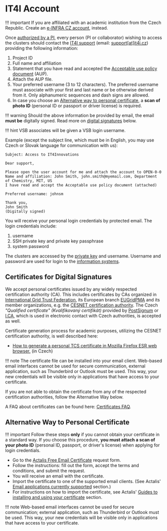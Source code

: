 # IT4I Account

!!! important
    If you are affiliated with an academic institution from the Czech Republic. Create an [e-INFRA CZ account][8], instead.

Once [authorized by a PI][10], every person (PI or collaborator) wishing to access the clusters should contact the [IT4I support][a] (email: [support\[at\]it4i.cz][b]) providing the following information:

1. Project ID
1. Full name and affiliation
1. Statement that you have read and accepted the [Acceptable use policy document][c] (AUP).
1. Attach the AUP file.
1. Your preferred username (3 to 12 characters). The preferred username must associate with your first and last name or be otherwise derived from it. Only alphanumeric sequences and dash signs are allowed.
1. In case you choose an [Alternative way to personal certificate][3], a **scan of photo ID** (personal ID or passport or driver license) is required.

!!! warning
    Should the above information be provided by email, the email **must be** digitally signed. Read more on [digital signatures][4] below.

!!! hint
    VSB associates will be given a VSB login username.

Example (except the subject line, which must be in English, you may use Czech or Slovak language for communication with us):

```console
Subject: Access to IT4Innovations

Dear support,

Please open the user account for me and attach the account to OPEN-0-0
Name and affiliation: John Smith, john.smith@myemail.com, Department of Chemistry, MIT, US
I have read and accept the Acceptable use policy document (attached)

Preferred username: johnsm

Thank you,
John Smith
(Digitally signed)
```

You will receive your personal login credentials by protected email. The login credentials include:

1. username
1. SSH private key and private key passphrase
1. system password

The clusters are accessed by the [private key][5] and username. Username and password are used for login to the [information systems][d].

## Certificates for Digital Signatures

We accept personal certificates issued by any widely respected certification authority (CA). This includes certificates by CAs organized in [International Grid Trust Federation][f], its European branch [EUGridPMA][g] and its member organizations, e.g. the [CESNET certification authority][h]. The Czech _"Qualified certificate" (Kvalifikovaný certifikát)_ provided by [PostSignum][i] or [I.CA][j], which is used in electronic contact with Czech authorities, is accepted as well.

Certificate generation process for academic purposes, utilizing the CESNET certification authority, is well described here:

* [How to generate a personal TCS certificate in Mozilla Firefox ESR web browser.][k] (in Czech)

!!! note
    The certificate file can be installed into your email client. Web-based email interfaces cannot be used for secure communication, external application, such as Thunderbird or Outlook must be used. This way, your new credentials will be visible only in applications that have access to your certificate.

If you are not able to obtain the certificate from any of the respected certification authorities, follow the Alternative Way below.

A FAQ about certificates can be found here: [Certificates FAQ][7].

## Alternative Way to Personal Certificate

!!! important
    Follow these steps **only** if you cannot obtain your certificate in a standard way.
    If you choose this procedure, **you must attach a scan of your photo ID** (personal ID, passport, or driver's license) when applying for login credentials.

* Go to the [Actalis Free Email Certificate][l] request form.
* Follow the instructions: fill out the form, accept the terms and conditions, and submit the request.
* You will receive an email with the certificate.
* Import the certificate to one of the supported email clients. (See Actalis' [Email applications currently supported][s] section.)
* For instructions on how to import the certificate, see Actalis' [Guides to installing and using your certificate][t] section.

!!! note
    Web-based email interfaces cannot be used for secure communication; external application, such as Thunderbird or Outlook must be used. This way, your new credentials will be visible only in applications that have access to your certificate.

[1]: https://docs.it4i.cz/general/obtaining-login-credentials/obtaining-login-credentials/#certificates-for-digital-signatures
[2]: #authorization-by-web
[3]: #alternative-way-to-personal-certificate
[4]: #certificates-for-digital-signatures
[5]: ../accessing-the-clusters/shell-access-and-data-transfer/ssh-keys.md
[6]: ../accessing-the-clusters/shell-access-and-data-transfer/putty.md#putty-key-generator
[7]: ../obtaining-login-credentials/certificates-faq.md
[8]: ../access/einfracz-account.md
[10]: ../access/project-access.md

[a]: https://support.it4i.cz/rt/
[b]: mailto:support@it4i.cz
[c]: https://www.it4i.cz/cs/file/f4afe72710863f0e8d119a31389e7bfb/5422/acceptable-use-policy.pdf
[d]: http://support.it4i.cz/
[e]: https://scs.it4i.cz
[f]: http://www.igtf.net/
[g]: https://www.eugridpma.org
[h]: https://tcs.cesnet.cz
[i]: http://www.postsignum.cz/
[j]: http://www.ica.cz/Kvalifikovany-certifikat.aspx
[k]: http://idoc.vsb.cz/xwiki/wiki/infra/view/uzivatel/moz-cert-gen
[l]: https://extrassl.actalis.it/portal/uapub/freemail?lang=en
[r]: https://www.it4i.cz/computing-resources-allocation/?lang=en
[s]: https://www.actalis.it/en/certificates-for-secure-electronic-mail.aspx
[t]: https://www.actalis.it/en/certificates-for-secure-electronic-mail.aspx
